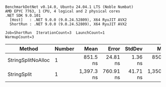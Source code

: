 ```

BenchmarkDotNet v0.14.0, Ubuntu 24.04.1 LTS (Noble Numbat)
AMD EPYC 7763, 1 CPU, 4 logical and 2 physical cores
.NET SDK 9.0.101
  [Host]   : .NET 9.0.0 (9.0.24.52809), X64 RyuJIT AVX2
  ShortRun : .NET 9.0.0 (9.0.24.52809), X64 RyuJIT AVX2

Job=ShortRun  IterationCount=3  LaunchCount=1  
WarmupCount=3  

```
| Method             | Number | Mean       | Error     | StdDev   | Min        | Max        | Gen0   | Gen1   | Allocated |
|------------------- |------- |-----------:|----------:|---------:|-----------:|-----------:|-------:|-------:|----------:|
| StringSplitNoAlloc | 1      |   851.5 ns |  24.81 ns |  1.36 ns |   850.6 ns |   853.1 ns |      - |      - |         - |
| StringSplit        | 1      | 1,397.3 ns | 760.91 ns | 41.71 ns | 1,350.2 ns | 1,429.6 ns | 0.1907 | 0.0019 |    3208 B |
